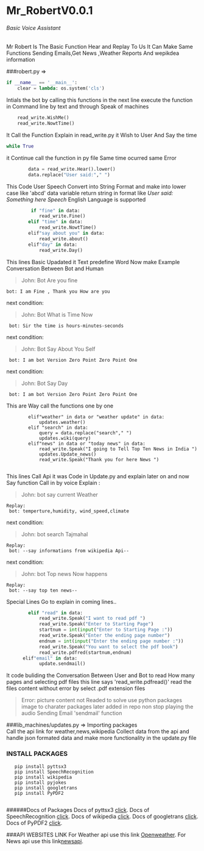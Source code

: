 # Mr_RobertV0.0.1
###### Basic Voice Assistant 

Mr Robert Is The Basic Function Hear and Replay To Us It Can Make Same Functions Sending Emails,Get News ,Weather Reports And wepikdea information

###robert.py =>
```python
if __name__ == '__main__':
    clear = lambda: os.system('cls')
```
Intials the bot by calling  this functions in the next line execute the function 
in Command line by text and through Speak of machines

```python
    read_write.WishMe()
    read_write.NowtTime()
```
It Call the Function Explain in read_write.py 
it Wish to User And Say the time 

```python
while True
```
it Continue call the function in py file  Same time ocurred same Error 
```python
        data = read_write.Hear().lower()
        data.replace("User said:"," ")
```
This Code User Speech Convert into String Format and make into lower case like 'abcd'
data variable return string in format like *User said: Something here Speech*
English Language is supported
```python
         if "fine" in data:
            read_write.Fine()
        elif "time" in data:
            read_write.NowtTime()
        elif"say about you" in data:
            read_write.about()
        elif"day" in data:
            read_write.Day()
```
This lines Basic Upadated it Text predefine Word
Now make Example Conversation Between Bot and Human
> John: Bot Are you fine
```
bot: I am Fine , Thank you How are you
```

next condition:
> John: Bot What is Time Now 
```
 bot: Sir the time is hours-minutes-seconds
```

next condition:
> John: Bot Say About You Self
```
 bot: I am bot Version Zero Point Zero Point One
```
next condition:
> John: Bot Say Day 
```
 bot: I am bot Version Zero Point Zero Point One
```
This are Way call the functions one by one 
```
        elif"weather" in data or "weather update" in data:
            updates.weather()
        elif "search" in data:
            query = data.replace("search"," ")
            updates.wiki(query)
        elif"news" in data or "today news" in data:
            read_write.Speak("I going to Tell Top Ten News in India ")
            updates.Update_news()
            read_write.Speak("Thank you for here News ")
            
  ```
This lines Call Api it was Code in Update.py and explain later on and now Say function Call in by voice
Explain :
> John: bot say current Weather  
```
Replay:
 bot: temperture,humidity, wind_speed,climate
```
next condition:
> John: bot search Tajmahal
```
Replay:
 bot: --say informations from wikipedia Api--
```
next condition:
> John: bot Top news Now happens
```
Replay:
 bot: --say top ten news--
```
Special Lines Go to explain in coming lines..
```python
        elif "read" in data:
            read_write.Speak("I want to read pdf ")
            read_write.Speak("Enter to Starting Page")
            startnum = int(input("Enter to Starting Page :"))
            read_write.Speak("Enter the ending page number")
            endnum = int(input("Enter the ending page number :"))
            read_write.Speak("You want to select the pdf book")
            read_write.pdfred(startnum,endnum)
      elif"email" in data:
            update.sendmail()
 ```
 It code buliding the Conversation Between User and Bot to read
 How many pages and selecting pdf files this line says
 'read_write.pdfread()' read the files content without error by select .pdf extension files
 > Error:
 > picture content not Readed to solve use python packages image to charater packages later added in repo
 > non stop playing the audio 
 Sending Email 'sendmail' function
 
 ###lib_machines/updates.py  =>
 Importing  packages  
 Call the api link for weather,news,wikipedia
 Collect data from the api and handle json formated data 
 and make more functionality in the update.py file
### INSTALL PACKAGES
 ```
    pip install pyttsx3
    pip install SpeechRecognition
    pip install wikipedia
    pip install pyjokes
    pip install googletrans
    pip install PyPDF2
    
 ```
 ######Docs of Packages
    Docs of pyttsx3 [click](https://pypi.org/project/pyttsx3/).
    Docs of SpeechRecognition [click](https://pypi.org/project/SpeechRecognition/).
    Docs of wikipedia [click](https://pypi.org/project/wikipedia/).
    Docs of googletrans [click](https://pypi.org/project/googletrans/).
    Docs of PyPDF2 [click](https://pypi.org/project/PyPDF2/).
     
 ###API WEBSITES LINK
    For Weather api use this link [Openweather](https://api.openweathermap.org).
    For News api use this link[newsapi](http://newsapi.org/).
 
 
 
 
 
 







